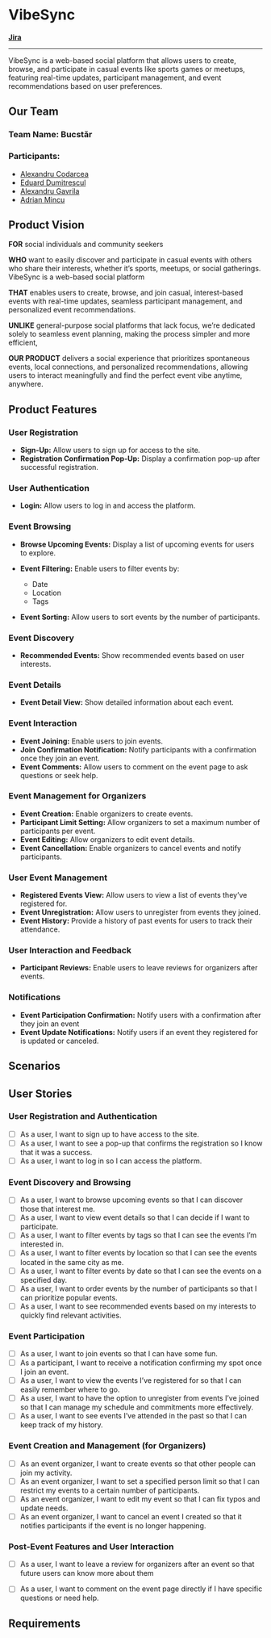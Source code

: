 # VibeSync

[**Jira**](https://dumitresculeduard.atlassian.net/jira/software/projects/VS/settings/details)

---

VibeSync is a web-based social platform that allows users to create, browse, and participate in casual events like sports games or meetups, featuring real-time updates, participant management, and event recommendations based on user preferences.

## Our Team

### Team Name: Bucstăr

### Participants:
- [Alexandru Codarcea](https://github.com/Alexco2003)
- [Eduard Dumitrescul](https://github.com/EduardDumitrescul)
- [Alexandru Gavrila](https://github.com/GFA03)
- [Adrian Mincu](https://github.com/skpha13/)

## Product Vision

**FOR** social individuals and community seekers

**WHO** want to easily discover and participate in casual events with others who share their interests, whether it’s sports, meetups, or social gatherings.
VibeSync is a web-based social platform

**THAT** enables users to create, browse, and join casual, interest-based events with real-time updates, seamless participant management, and personalized event recommendations.

**UNLIKE** general-purpose social platforms that lack focus, we’re dedicated solely to seamless event planning, making the process simpler and more efficient,

**OUR PRODUCT** delivers a social experience that prioritizes spontaneous events, local connections, and personalized recommendations, allowing users to interact meaningfully and find the perfect event vibe anytime, anywhere.

## Product Features

### User Registration

- **Sign-Up:** Allow users to sign up for access to the site.
- **Registration Confirmation Pop-Up:** Display a confirmation pop-up after successful registration.

### User Authentication

- **Login:** Allow users to log in and access the platform.

### Event Browsing

- **Browse Upcoming Events:** Display a list of upcoming events for users to explore.
- **Event Filtering:** Enable users to filter events by:

    - Date
    - Location
    - Tags
- **Event Sorting:** Allow users to sort events by the number of participants.

### Event Discovery

- **Recommended Events:** Show recommended events based on user interests.

### Event Details

- **Event Detail View:** Show detailed information about each event.

### Event Interaction

- **Event Joining:** Enable users to join events.
- **Join Confirmation Notification:** Notify participants with a confirmation once they join an event.
- **Event Comments:** Allow users to comment on the event page to ask questions or seek help.

### Event Management for Organizers

- **Event Creation:** Enable organizers to create events.
- **Participant Limit Setting:** Allow organizers to set a maximum number of participants per event.
- **Event Editing:** Allow organizers to edit event details.
- **Event Cancellation:** Enable organizers to cancel events and notify participants.

### User Event Management

- **Registered Events View:** Allow users to view a list of events they’ve registered for.
- **Event Unregistration:** Allow users to unregister from events they joined.
- **Event History:** Provide a history of past events for users to track their attendance.

### User Interaction and Feedback

- **Participant Reviews:** Enable users to leave reviews for organizers after events.

### Notifications

- **Event Participation Confirmation:** Notify users with a confirmation after they join an event
- **Event Update Notifications:** Notify users if an event they registered for is updated or canceled.


## Scenarios
<!-- TODO: -->

## User Stories

### User Registration and Authentication

- [ ] As a user, I want to sign up to have access to the site.
- [ ] As a user, I want to see a pop-up that confirms the registration so I know that it was a success.
- [ ] As a user, I want to log in so I can access the platform.

### Event Discovery and Browsing

- [ ] As a user, I want to browse upcoming events so that I can discover those that interest me.
- [ ] As a user, I want to view event details so that I can decide if I want to participate.
- [ ] As a user, I want to filter events by tags so that I can see the events I’m interested in.
- [ ] As a user, I want to filter events by location so that I can see the events located in the same city as me.
- [ ] As a user, I want to filter events by date so that I can see the events on a specified day.
- [ ] As a user, I want to order events by the number of participants so that I can prioritize popular events.
- [ ] As a user, I want to see recommended events based on my interests to quickly find relevant activities.

### Event Participation

- [ ] As a user, I want to join events so that I can have some fun.
- [ ] As a participant, I want to receive a notification confirming my spot once I join an event.
- [ ] As a user, I want to view the events I’ve registered for so that I can easily remember where to go.
- [ ] As a user, I want to have the option to unregister from events I’ve joined so that I can manage my schedule and commitments more effectively.
- [ ] As a user, I want to see events I’ve attended in the past so that I can keep track of my history.

### Event Creation and Management (for Organizers)

- [ ] As an event organizer, I want to create events so that other people can join my activity.
- [ ] As an event organizer, I want to set a specified person limit so that I can restrict my events to a certain number of participants.
- [ ] As an event organizer, I want to edit my event so that I can fix typos and update needs.
- [ ] As an event organizer, I want to cancel an event I created so that it notifies participants if the event is no longer happening.

### Post-Event Features and User Interaction

- [ ] As a user, I want to leave a review for organizers after an event so that future users can know more about them
- [ ] As a user, I want to comment on the event page directly if I have specific questions or need help.


## Requirements
<!-- TODO: -->

